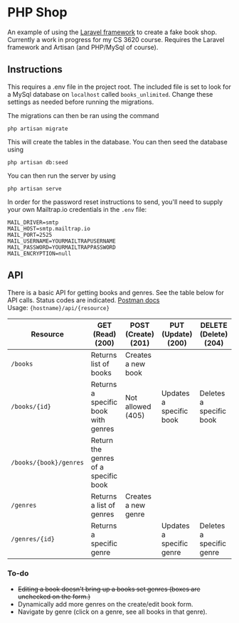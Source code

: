 # PHP Shop

An example of using the [Laravel framework](laravel.md) to create a fake book shop. Currently a work in progress for my CS 3620 course. Requires the Laravel framework and Artisan (and PHP/MySql of course).

## Instructions
This requires a .env file in the project root. The included file is set to look for a MySql database on `localhost` called `books_unlimited`. Change these settings as needed before running the migrations.  

The migrations can then be ran using the command 
```
php artisan migrate
```
This will create the tables in the database. You can then seed the database using 
```
php artisan db:seed
```
You can then run the server by using
```
php artisan serve
```
In order for the password reset instructions to send, you'll need to supply your own Mailtrap.io credentials in the `.env` file:
```
MAIL_DRIVER=smtp
MAIL_HOST=smtp.mailtrap.io
MAIL_PORT=2525
MAIL_USERNAME=YOURMAILTRAPUSERNAME
MAIL_PASSWORD=YOURMAILTRAPPASSWORD
MAIL_ENCRYPTION=null
```

## API
There is a basic API for getting books and genres. See the table below for API calls. Status codes are indicated. [Postman docs](books.postman_collection.json)  
Usage: `{hostname}/api/{resource}`

| Resource               | GET (Read) (200)                     | POST (Create) (201)   | PUT (Update) (200)       | DELETE (Delete) (204)    |
|------------------------|--------------------------------------|-----------------------|--------------------------|--------------------------|
| `/books`               | Returns list of books                | Creates a new book    |                          |                          |
| `/books/{id}`          | Returns a specific book with genres  | Not allowed (405)     | Updates a specific book  | Deletes a specific book  |
| `/books/{book}/genres` | Return the genres of a specific book |                       |                          |                          |
| `/genres`              | Returns a list of genres             | Creates a new genre   |                          |                          |
| `/genres/{id}`         | Returns a specific genre             |                       | Updates a specific genre | Deletes a specific genre |


### To-do
* ~~Editing a book doesn't bring up a books set genres (boxes are unchecked on the form.)~~
* Dynamically add more genres on the create/edit book form.
* Navigate by genre (click on a genre, see all books in that genre).
